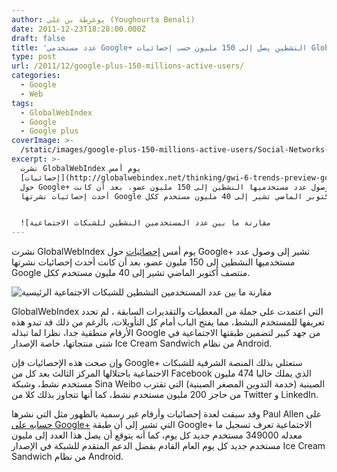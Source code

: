 ```yaml
---
author: يوغرطة بن علي (Youghourta Benali)
date: 2011-12-23T18:28:00.000Z
draft: false
title: 'عدد مستخدمي Google+ النشطين يصل إلى 150 مليون حسب إحصائيات GlobalWebIndex  '
type: post
url: /2011/12/google-plus-150-millions-active-users/
categories:
  - Google
  - Web
tags:
  - GlobalWebIndex
  - Google
  - Google plus
coverImage: >-
  /static/images/google-plus-150-millions-active-users/Social-Networks-stat-active-users.jpg
excerpt: >-
  نشرت GlobalWebIndex يوم أمس
  [إحصائيات](http://globalwebindex.net/thinking/gwi-6-trends-preview-google-has-150-million-active-users-and-counting/)
  حول Google+ تشير إلى وصول عدد مستخدميها النشطين إلى 150 مليون عضو، بعد أن كانت
  أحدث إحصائيات نشرتها Google منتصف أكتوبر الماضي تشير إلى 40 مليون مستخدم ككل.


  ![مقارنة ما بين عدد المستخدمين النشطين للشبكات الاجتماعية
---
```

نشرت GlobalWebIndex يوم أمس [إحصائيات](http://globalwebindex.net/thinking/gwi-6-trends-preview-google-has-150-million-active-users-and-counting/) حول Google+ تشير إلى وصول عدد مستخدميها النشطين إلى 150 مليون عضو، بعد أن كانت أحدث إحصائيات نشرتها Google منتصف أكتوبر الماضي تشير إلى 40 مليون مستخدم ككل.

![مقارنة ما بين عدد المستخدمين النشطين للشبكات الاجتماعية الرئيسية](/static/images/google-plus-150-millions-active-users/Social-Networks-stat-active-users.jpg)

GlobalWebIndex التي اعتمدت على جملة من المعطيات والتقديرات السابقة ، لم تحدد تعريفها للمستخدم النشط، مما يفتح الباب أمام كل التأويلات، بالرغم من ذلك قد تبدو هذه الأرقام منطقية جدا، نظرا لما تبذله Google من جهد كبير لتضمين طبقتها الاجتماعية في شتى منتجاتها، خاصة الإصدار Ice Cream Sandwich من نظام Android.

وإن صحت هذه الإحصائيات فإن Google+ ستعتلي بذلك المنصة الشرفية للشبكات الاجتماعية باحتلالها المركز الثالث بعد كل من Facebook الذي يملك حاليا 474 مليون مستخدم نشط، وشبكة Sina Weibo الصينية (خدمة التدوين المصغر الصينية) التي تقترب من حاجز 200 مليون مستخدم نشط، كما أنها تتجاوز بذلك كلا من Twitter و LinkedIn.

وقد سبقت لعدة إحصائيات وأرقام غير رسمية بالظهور مثل التي نشرها Paul Allen على [حسابه على Google+](https://plus.google.com/117388252776312694644/posts/bXdSGp2aigc) التي تشير إلى أن طبقة Google+ الاجتماعية تعرف تسجيل ما معدله 349000 مستخدم جديد كل يوم، كما أنه يتوقع أن يصل هذا العدد إلى مليون مستخدم جديد كل يوم العام القادم بفضل الدعم المتقدم للشبكة في الإصدار Ice Cream Sandwich من نظام Android.
